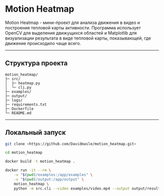 # Motion Heatmap

Motion Heatmap - мини-проект для анализа движения в видео и построения тепловой карты активности.
Программа использует OpenCV для выделения движущихся областей и Matplotlib для визуализации результата в виде тепловой карты, показывающей, где движение происходило чаще всего.

---

## Структура проекта
```
motion_heatmap/
├─ src/
│  ├─ heatmap.py     
│  └─ cli.py                   
├─ examples/                   
├─ output/                     
├─ logs/                       
├─ requirements.txt
├─ Dockerfile
└─ README.md

```
---

## Локальный запуск
```bash
git clone <https://github.com/Davidmasle/motion_heatmap.git>

cd motion_heatmap

docker build -t motion_heatmap .

docker run -it --rm \
    -v "$(pwd)/examples:/app/examples" \
    -v "$(pwd)/output:/app/output" \
    motion_heatmap \
    python -m src.cli --video examples/video.mp4 --output output/result.png
```
